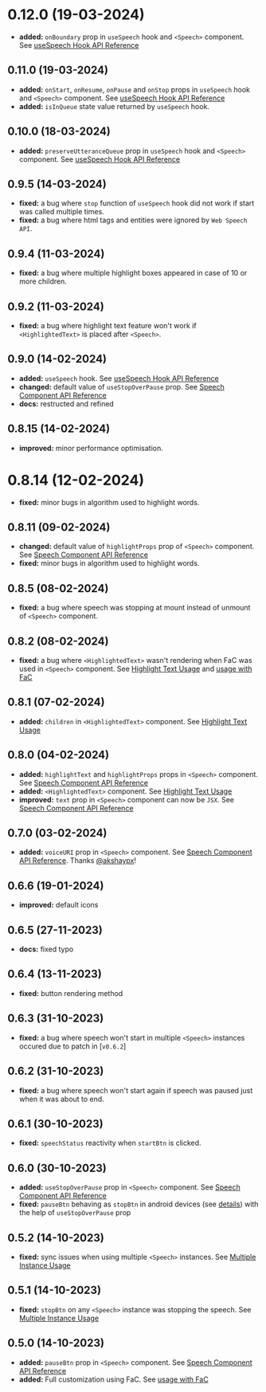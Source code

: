 # 0.12.0 (19-03-2024)

- **added:** `onBoundary` prop in `useSpeech` hook and `<Speech>` component. See [useSpeech Hook API Reference](https://www.npmjs.com/package/react-text-to-speech#usespeech-hook-1)

## 0.11.0 (19-03-2024)

- **added:** `onStart`, `onResume`, `onPause` and `onStop` props in `useSpeech` hook and `<Speech>` component. See [useSpeech Hook API Reference](https://www.npmjs.com/package/react-text-to-speech#usespeech-hook-1)
- **added:** `isInQueue` state value returned by `useSpeech` hook.

## 0.10.0 (18-03-2024)

- **added:** `preserveUtteranceQueue` prop in `useSpeech` hook and `<Speech>` component. See [useSpeech Hook API Reference](https://www.npmjs.com/package/react-text-to-speech#usespeech-hook-1)

## 0.9.5 (14-03-2024)

- **fixed:** a bug where `stop` function of `useSpeech` hook did not work if start was called multiple times.
- **fixed:** a bug where html tags and entities were ignored by `Web Speech API`.

## 0.9.4 (11-03-2024)

- **fixed:** a bug where multiple highlight boxes appeared in case of 10 or more children.

## 0.9.2 (11-03-2024)

- **fixed:** a bug where highlight text feature won't work if `<HighlightedText>` is placed after `<Speech>`.

## 0.9.0 (14-02-2024)

- **added:** `useSpeech` hook. See [useSpeech Hook API Reference](https://www.npmjs.com/package/react-text-to-speech#usespeech-hook-1)
- **changed:** default value of `useStopOverPause` prop. See [Speech Component API Reference](https://www.npmjs.com/package/react-text-to-speech#speech-component-1)
- **docs:** restructed and refined

## 0.8.15 (14-02-2024)

- **improved:** minor performance optimisation.

# 0.8.14 (12-02-2024)

- **fixed:** minor bugs in algorithm used to highlight words.

## 0.8.11 (09-02-2024)

- **changed:** default value of `highlightProps` prop of `<Speech>` component. See [Speech Component API Reference](https://www.npmjs.com/package/react-text-to-speech#usespeech-hook-1)
- **fixed:** minor bugs in algorithm used to highlight words.

## 0.8.5 (08-02-2024)

- **fixed:** a bug where speech was stopping at mount instead of unmount of `<Speech>` component.

## 0.8.2 (08-02-2024)

- **fixed:** a bug where `<HighlightedText>` wasn't rendering when FaC was used in `<Speech>` component. See [Highlight Text Usage](https://www.npmjs.com/package/react-text-to-speech#highlight-text) and [usage with FaC](https://www.npmjs.com/package/react-text-to-speech#full-customization)

## 0.8.1 (07-02-2024)

- **added:** `children` in `<HighlightedText>` component. See [Highlight Text Usage](https://www.npmjs.com/package/react-text-to-speech#highlight-text-1)

## 0.8.0 (04-02-2024)

- **added:** `highlightText` and `highlightProps` props in `<Speech>` component. See [Speech Component API Reference](https://www.npmjs.com/package/react-text-to-speech#usespeech-hook-1)
- **added:** `<HighlightedText>` component. See [Highlight Text Usage](https://www.npmjs.com/package/react-text-to-speech#highlight-text-1)
- **improved:** `text` prop in `<Speech>` component can now be `JSX`. See [Speech Component API Reference](https://www.npmjs.com/package/react-text-to-speech#usespeech-hook-1)

## 0.7.0 (03-02-2024)

- **added:** `voiceURI` prop in `<Speech>` component. See [Speech Component API Reference](https://www.npmjs.com/package/react-text-to-speech#usespeech-hook-1). Thanks [@akshaypx](https://github.com/akshaypx)!

## 0.6.6 (19-01-2024)

- **improved:** default icons

## 0.6.5 (27-11-2023)

- **docs:** fixed typo

## 0.6.4 (13-11-2023)

- **fixed:** button rendering method

## 0.6.3 (31-10-2023)

- **fixed:** a bug where speech won't start in multiple `<Speech>` instances occured due to patch in [`v0.6.2`]

## 0.6.2 (31-10-2023)

- **fixed:** a bug where speech won't start again if speech was paused just when it was about to end.

## 0.6.1 (30-10-2023)

- **fixed:** `speechStatus` reactivity when `startBtn` is clicked.

## 0.6.0 (30-10-2023)

- **added:** `useStopOverPause` prop in `<Speech>` component. See [Speech Component API Reference](https://www.npmjs.com/package/react-text-to-speech#speech-component-1)
- **fixed:** `pauseBtn` behaving as `stopBtn` in android devices (see [details](https://developer.mozilla.org/en-US/docs/Web/API/SpeechSynthesis/pause)) with the help of `useStopOverPause` prop

## 0.5.2 (14-10-2023)

- **fixed:** sync issues when using multiple `<Speech>` instances. See [Multiple Instance Usage](https://www.npmjs.com/package/react-text-to-speech#multiple-instance-usage-1)

## 0.5.1 (14-10-2023)

- **fixed:** `stopBtn` on any `<Speech>` instance was stopping the speech. See [Multiple Instance Usage](https://www.npmjs.com/package/react-text-to-speech#multiple-instance-usage-1)

## 0.5.0 (14-10-2023)

- **added:** `pauseBtn` prop in `<Speech>` component. See [Speech Component API Reference](https://www.npmjs.com/package/react-text-to-speech#speech-component-1)
- **added:** Full customization using FaC. See [usage with FaC](https://www.npmjs.com/package/react-text-to-speech#full-customization)
